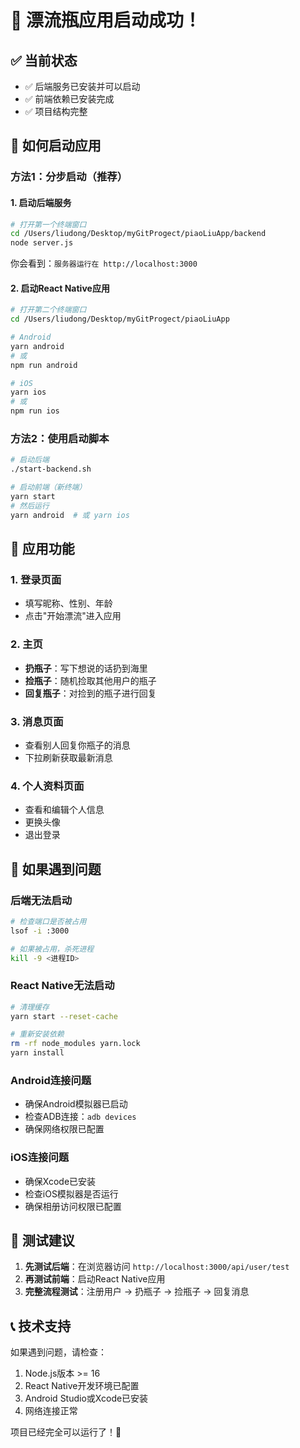 # 🎉 漂流瓶应用启动成功！

## ✅ 当前状态
- ✅ 后端服务已安装并可以启动
- ✅ 前端依赖已安装完成
- ✅ 项目结构完整

## 🚀 如何启动应用

### 方法1：分步启动（推荐）

#### 1. 启动后端服务
```bash
# 打开第一个终端窗口
cd /Users/liudong/Desktop/myGitProgect/piaoLiuApp/backend
node server.js
```
你会看到：`服务器运行在 http://localhost:3000`

#### 2. 启动React Native应用
```bash
# 打开第二个终端窗口
cd /Users/liudong/Desktop/myGitProgect/piaoLiuApp

# Android
yarn android
# 或
npm run android

# iOS
yarn ios
# 或
npm run ios
```

### 方法2：使用启动脚本
```bash
# 启动后端
./start-backend.sh

# 启动前端（新终端）
yarn start
# 然后运行
yarn android  # 或 yarn ios
```

## 📱 应用功能

### 1. 登录页面
- 填写昵称、性别、年龄
- 点击"开始漂流"进入应用

### 2. 主页
- **扔瓶子**：写下想说的话扔到海里
- **捡瓶子**：随机捡取其他用户的瓶子
- **回复瓶子**：对捡到的瓶子进行回复

### 3. 消息页面
- 查看别人回复你瓶子的消息
- 下拉刷新获取最新消息

### 4. 个人资料页面
- 查看和编辑个人信息
- 更换头像
- 退出登录

## 🔧 如果遇到问题

### 后端无法启动
```bash
# 检查端口是否被占用
lsof -i :3000

# 如果被占用，杀死进程
kill -9 <进程ID>
```

### React Native无法启动
```bash
# 清理缓存
yarn start --reset-cache

# 重新安装依赖
rm -rf node_modules yarn.lock
yarn install
```

### Android连接问题
- 确保Android模拟器已启动
- 检查ADB连接：`adb devices`
- 确保网络权限已配置

### iOS连接问题
- 确保Xcode已安装
- 检查iOS模拟器是否运行
- 确保相册访问权限已配置

## 🎯 测试建议

1. **先测试后端**：在浏览器访问 `http://localhost:3000/api/user/test`
2. **再测试前端**：启动React Native应用
3. **完整流程测试**：注册用户 → 扔瓶子 → 捡瓶子 → 回复消息

## 📞 技术支持

如果遇到问题，请检查：
1. Node.js版本 >= 16
2. React Native开发环境已配置
3. Android Studio或Xcode已安装
4. 网络连接正常

项目已经完全可以运行了！🎉
